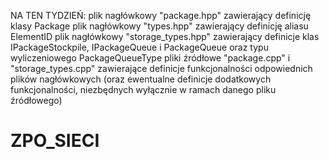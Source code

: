 NA TEN TYDZIEŃ:
plik nagłówkowy "package.hpp" zawierający definicję klasy Package
plik nagłówkowy "types.hpp" zawierający definicję aliasu ElementID
plik nagłówkowy "storage_types.hpp" zawierający definicje klas IPackageStockpile, IPackageQueue i PackageQueue oraz typu wyliczeniowego PackageQueueType
pliki źródłowe "package.cpp" i "storage_types.cpp" zawierające definicje funkcjonalności odpowiednich plików nagłówkowych (oraz ewentualne definicje dodatkowych funkcjonalności, niezbędnych wyłącznie w ramach danego pliku źródłowego)


# ZPO_SIECI

